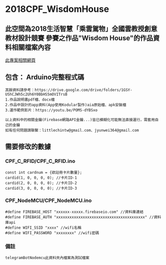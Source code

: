 # 2018CPF_WisdomHouse

## 此空間為2018生活智慧「乘雲駕物」全國雲教授創意教材設計競賽 參賽之作品"Wisdom House"的作品資料相關檔案內容
[此專案相關網頁](https://litttlechin.github.io/2018CPF_WisdomHouse/)
## 包含： Arduino完整程式碼

```
其餘資料請參考：https://drive.google.com/drive/folders/1GSY-UShCJWh5c2Uh6Y0BbHS5mOVITrsB
1.作品說明書pdf檔、docx檔
2.作品中設計的app資料(App使用Kodular製作)aia原始檔、apk安裝檔
3.運作範例影片：https://youtu.be/POMS-dYBSxo
```

```
以上資料中的相關金鑰(Firebase網路API金鑰...)皆已模糊化可能無法直接運行，需套用自己的金鑰
如有任何問題請聯繫：littlechintw@gmail.com、jyunwei364@gmail.com
```

## 需要修改的數據
### CPF_C_RFID/CPF_C_RFID.ino
```
const int cardnum = {欲註冊卡片數量};
cardid(1, 0, 0, 0, 0); //卡片ID-1
cardid(2, 0, 0, 0, 0); //卡片ID-2
cardid(3, 0, 0, 0, 0); //卡片ID-3
```
### CPF_NodeMCU/CPF_NodeMCU.ino
```
#define FIREBASE_HOST "xxxxxx-xxxxx.firebaseio.com" //資料庫連結
#define FIREBASE_AUTH "xxxxxxxxxxxxxxxxxxxxxxxxxxxxxxxxxxxxxxxx" //資料庫api
#define WIFI_SSID "xxxx" //wifi名稱
#define WIFI_PASSWORD "xxxxxxxx" //wifi密碼
```

### 備註
```
telegramBotNodemcu此資料夾內檔案為測試檔案
```
